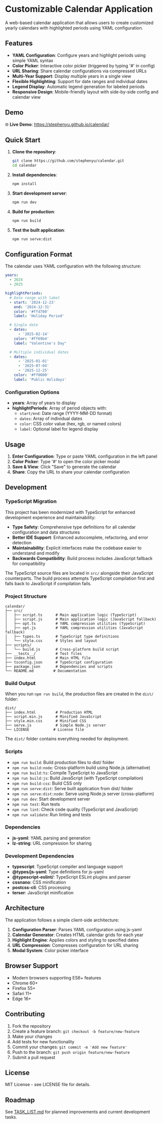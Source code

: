 # Customizable Calendar Application

A web-based calendar application that allows users to create customized yearly calendars with highlighted periods using YAML configuration.

## Features

- **YAML Configuration**: Configure years and highlight periods using simple YAML syntax
- **Color Picker**: Interactive color picker (triggered by typing '#' in config)
- **URL Sharing**: Share calendar configurations via compressed URLs
- **Multi-Year Support**: Display multiple years in a single view
- **Flexible Highlighting**: Support for date ranges and individual dates
- **Legend Display**: Automatic legend generation for labeled periods
- **Responsive Design**: Mobile-friendly layout with side-by-side config and calendar view

## Demo

🌐 **Live Demo**: https://stephenyu.github.io/calendar/

## Quick Start

1. **Clone the repository**:

   ```bash
   git clone https://github.com/stephenyu/calendar.git
   cd calendar
   ```

2. **Install dependencies**:

   ```bash
   npm install
   ```

3. **Start development server**:

   ```bash
   npm run dev
   ```

4. **Build for production**:

   ```bash
   npm run build
   ```

5. **Test the built application**:
   ```bash
   npm run serve:dist
   ```

## Configuration Format

The calendar uses YAML configuration with the following structure:

```yaml
years:
  - 2024
  - 2025

highlightPeriods:
  # Date range with label
  - start: '2024-12-23'
    end: '2024-12-31'
    color: '#ffd700'
    label: 'Holiday Period'

  # Single date
  - dates:
      - '2025-02-14'
    color: '#ff69b4'
    label: "Valentine's Day"

  # Multiple individual dates
  - dates:
      - '2025-01-01'
      - '2025-07-04'
      - '2025-12-25'
    color: '#ff0000'
    label: 'Public Holidays'
```

### Configuration Options

- **years**: Array of years to display
- **highlightPeriods**: Array of period objects with:
  - `start/end`: Date range (YYYY-MM-DD format)
  - `dates`: Array of individual dates
  - `color`: CSS color value (hex, rgb, or named colors)
  - `label`: Optional label for legend display

## Usage

1. **Enter Configuration**: Type or paste YAML configuration in the left panel
2. **Color Picker**: Type '#' to open the color picker modal
3. **Save & View**: Click "Save" to generate the calendar
4. **Share**: Copy the URL to share your calendar configuration

## Development

### TypeScript Migration

This project has been modernized with TypeScript for enhanced development experience and maintainability:

- **Type Safety**: Comprehensive type definitions for all calendar configuration and data structures
- **Better IDE Support**: Enhanced autocomplete, refactoring, and error detection
- **Maintainability**: Explicit interfaces make the codebase easier to understand and modify
- **Backwards Compatibility**: Build process includes JavaScript fallback for compatibility

The TypeScript source files are located in `src/` alongside their JavaScript counterparts. The build process attempts TypeScript compilation first and falls back to JavaScript if compilation fails.

### Project Structure

```
calendar/
├── src/
│   ├── script.ts      # Main application logic (TypeScript)
│   ├── script.js      # Main application logic (JavaScript fallback)
│   ├── opt.ts         # YAML compression utilities (TypeScript)
│   ├── opt.js         # YAML compression utilities (JavaScript fallback)
│   ├── types.ts       # TypeScript type definitions
│   └── style.css      # Styles and layout
├── scripts/
│   └── build.js       # Cross-platform build script
├── __tests__/         # Test files
├── index.html         # Main HTML file
├── tsconfig.json      # TypeScript configuration
├── package.json       # Dependencies and scripts
└── README.md         # Documentation
```

### Build Output

When you run `npm run build`, the production files are created in the `dist/` folder:

```
dist/
├── index.html         # Production HTML
├── script.min.js      # Minified JavaScript
├── style.min.css      # Minified CSS
├── serve.js           # Simple Node.js server
└── LICENSE           # License file
```

The `dist/` folder contains everything needed for deployment.

### Scripts

- `npm run build`: Build production files to dist/ folder
- `npm run build:node`: Cross-platform build using Node.js (alternative)
- `npm run build:ts`: Compile TypeScript to JavaScript
- `npm run build:js`: Build JavaScript (with TypeScript compilation)
- `npm run build:css`: Build CSS only
- `npm run serve:dist`: Serve built application from dist/ folder
- `npm run serve:dist:node`: Serve using Node.js server (cross-platform)
- `npm run dev`: Start development server
- `npm run test`: Run tests
- `npm run lint`: Check code quality (TypeScript and JavaScript)
- `npm run validate`: Run linting and tests

### Dependencies

- **js-yaml**: YAML parsing and generation
- **lz-string**: URL compression for sharing

### Development Dependencies

- **typescript**: TypeScript compiler and language support
- **@types/js-yaml**: Type definitions for js-yaml
- **@typescript-eslint/**: TypeScript ESLint plugins and parser
- **cssnano**: CSS minification
- **postcss-cli**: CSS processing
- **terser**: JavaScript minification

## Architecture

The application follows a simple client-side architecture:

1. **Configuration Parser**: Parses YAML configuration using js-yaml
2. **Calendar Generator**: Creates HTML calendar grids for each year
3. **Highlight Engine**: Applies colors and styling to specified dates
4. **URL Compression**: Compresses configuration for URL sharing
5. **Modal System**: Color picker interface

## Browser Support

- Modern browsers supporting ES6+ features
- Chrome 60+
- Firefox 55+
- Safari 11+
- Edge 16+

## Contributing

1. Fork the repository
2. Create a feature branch: `git checkout -b feature/new-feature`
3. Make your changes
4. Add tests for new functionality
5. Commit your changes: `git commit -m 'Add new feature'`
6. Push to the branch: `git push origin feature/new-feature`
7. Submit a pull request

## License

MIT License - see LICENSE file for details.

## Roadmap

See [TASK_LIST.md](TASK_LIST.md) for planned improvements and current development tasks.
